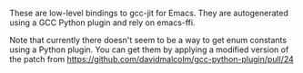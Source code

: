 These are low-level bindings to gcc-jit for Emacs.  They are
autogenerated using a GCC Python plugin and rely on emacs-ffi.

Note that currently there doesn't seem to be a way to get enum
constants using a Python plugin.  You can get them by applying
a modified version of the patch from
https://github.com/davidmalcolm/gcc-python-plugin/pull/24
